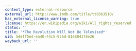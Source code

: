 ```yaml
---
content_type: external-resource
external_url: http://www.imdb.com/title/tt0363510/
has_external_license_warning: true
license: https://en.wikipedia.org/wiki/All_rights_reserved
status: ''
title: '*The Revolution Will Not Be Televised*'
uid: 5deff5ed-ea40-44c5-955d-816804378e26
wayback_url: ''
---
```

